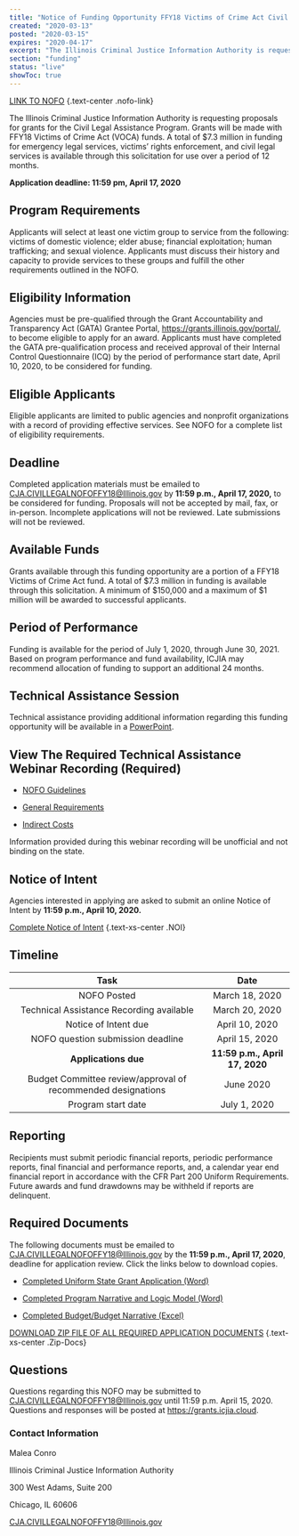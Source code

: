 ```yaml
---
title: "Notice of Funding Opportunity FFY18 Victims of Crime Act Civil Legal Assistance Program"
created: "2020-03-13"
posted: "2020-03-15"
expires: "2020-04-17"
excerpt: "The Illinois Criminal Justice Information Authority is requesting proposals for grants for the Civil Legal Assistance Program. Grants will be made with FFY18 Victims of Crime Act (VOCA) funds."
section: "funding"
status: "live"
showToc: true
---
```


<!-- # Notice of Funding Opportunity FFY18 Victims of Crime Act Civil Legal Assistance Program {.text-xs-center .CLS} -->

[LINK TO NOFO](CivilLegalServicesNOFO.pdf) {.text-center .nofo-link}

The Illinois Criminal Justice Information Authority is requesting proposals for grants for the Civil Legal Assistance Program. Grants will be made with FFY18 Victims of Crime Act (VOCA) funds. A total of \$7.3 million in funding for emergency legal services, victims’ rights enforcement, and civil legal services is available through this solicitation for use over a period of 12 months.

**Application deadline: 11:59 pm, April 17, 2020**

## Program Requirements

Applicants will select at least one victim group to service from the following: victims of domestic violence; elder abuse; financial exploitation; human trafficking; and sexual violence. Applicants must discuss their history and capacity to provide services to these groups and fulfill the other requirements outlined in the NOFO.

## Eligibility Information

Agencies must be pre-qualified through the Grant Accountability and Transparency Act (GATA) Grantee Portal, https://grants.illinois.gov/portal/, to become eligible to apply for an award. Applicants must have completed the GATA pre-qualification process and received approval of their Internal Control Questionnaire (ICQ) by the period of performance start date, April 10, 2020, to be considered for funding.

## Eligible Applicants

Eligible applicants are limited to public agencies and nonprofit organizations with a record of providing effective services. See NOFO for a complete list of eligibility requirements.

## Deadline

Completed application materials must be emailed to CJA.CIVILLEGALNOFOFFY18@Illinois.gov by **11:59 p.m., April 17, 2020,** to be considered for funding. Proposals will not be accepted by mail, fax, or in-person. Incomplete applications will not be reviewed. Late submissions will not be reviewed.

## Available Funds

Grants available through this funding opportunity are a portion of a FFY18 Victims of Crime Act fund. A total of $7.3 million in funding is available through this solicitation. A minimum of $150,000 and a maximum of \$1 million will be awarded to successful applicants.

## Period of Performance

Funding is available for the period of July 1, 2020, through June 30, 2021. Based on program performance and fund availability, ICJIA may recommend allocation of funding to support an additional 24 months.

## Technical Assistance Session

Technical assistance providing additional information regarding this funding opportunity will be available in a [PowerPoint](CivilLegalServicesWebinar.zip).

## View The Required Technical Assistance Webinar Recording (Required)

- [NOFO Guidelines](https://youtu.be/trg8DIF3T2A)

- [General Requirements](https://www.youtube.com/watch?v=PBwekeMT5dk)

- [Indirect Costs](https://www.youtube.com/watch?v=4stkASoNY5w)

Information provided during this webinar recording will be unofficial and not binding on the state.

## Notice of Intent

Agencies interested in applying are asked to submit an online Notice of Intent by **11:59 p.m., April 10, 2020.**

[Complete Notice of Intent](https://icjia.az1.qualtrics.com/jfe/form/SV_eqGUu5zPBKofoLr) {.text-xs-center .NOI}

## Timeline

|                           **Task**                           |            **Date**            |
| :----------------------------------------------------------: | :----------------------------: |
|                         NOFO Posted                          |         March 18, 2020         |
|           Technical Assistance Recording available           |         March 20, 2020         |
|                     Notice of Intent due                     |         April 10, 2020         |
|              NOFO question submission deadline               |         April 15, 2020         |
|                     **Applications due**                     | **11:59 p.m., April 17, 2020** |
| Budget Committee review/approval of recommended designations |           June 2020            |
|                      Program start date                      |          July 1, 2020          |

## Reporting

Recipients must submit periodic financial reports, periodic performance reports, final financial and performance reports, and, a calendar year end financial report in accordance with the CFR Part 200 Uniform Requirements. Future awards and fund drawdowns may be withheld if reports are delinquent.

## Required Documents

The following documents must be emailed to CJA.CIVILLEGALNOFOFFY18@Illinois.gov by the **11:59 p.m., April 17, 2020**, deadline for application review. Click the links below to download copies.

- [Completed Uniform State Grant Application (Word)](NOFO.VOCA.CIVILLEGAL.APPLICATION.docx)
- [Completed Program Narrative and Logic Model (Word)](NOFO.VOCA.CivilLegal.NARRATIVE.docx)

- [Completed Budget/Budget Narrative (Excel)](NOFO.VOCA.CIVILLEGAL.BUDGET.xlsx)

[DOWNLOAD ZIP FILE OF ALL REQUIRED APPLICATION DOCUMENTS](CivilLegalServicesZIP.zip.zip) {.text-xs-center .Zip-Docs}

## Questions

Questions regarding this NOFO may be submitted to CJA.CIVILLEGALNOFOFFY18@Illinois.gov until 11:59 p.m. April 15, 2020. Questions and responses will be posted at https://grants.icjia.cloud.

### Contact Information

Malea Conro

Illinois Criminal Justice Information Authority

300 West Adams, Suite 200

Chicago, IL 60606

CJA.CIVILLEGALNOFOFFY18@Illinois.gov
